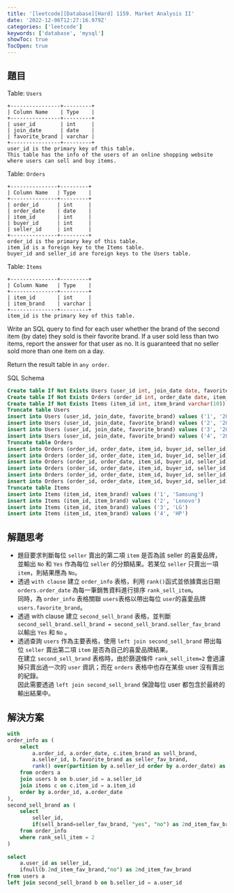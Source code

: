 ```yaml
---
title: '[leetcode][Database][Hard] 1159. Market Analysis II'
date: '2022-12-06T12:27:16.979Z'
categories: ['leetcode']
keywords: ['database', 'mysql']
showToc: true
TocOpen: true
---
```


## 題目

Table: `Users`
```
+----------------+---------+  
| Column Name    | Type    |  
+----------------+---------+  
| user_id        | int     |  
| join_date      | date    |  
| favorite_brand | varchar |  
+----------------+---------+  
user_id is the primary key of this table.  
This table has the info of the users of an online shopping website where users can sell and buy items.
```

Table: `Orders`
```
+---------------+---------+  
| Column Name   | Type    |  
+---------------+---------+  
| order_id      | int     |  
| order_date    | date    |  
| item_id       | int     |  
| buyer_id      | int     |  
| seller_id     | int     |  
+---------------+---------+  
order_id is the primary key of this table.  
item_id is a foreign key to the Items table.  
buyer_id and seller_id are foreign keys to the Users table.
```

Table: `Items`
```
+---------------+---------+  
| Column Name   | Type    |  
+---------------+---------+  
| item_id       | int     |  
| item_brand    | varchar |  
+---------------+---------+  
item_id is the primary key of this table.
```

Write an SQL query to find for each user whether the brand of the second item (by date) they sold is their favorite brand. If a user sold less than two items, report the answer for that user as no. It is guaranteed that no seller sold more than one item on a day.

Return the result table in `any order`.

SQL Schema
```sql
Create table If Not Exists Users (user_id int, join_date date, favorite_brand varchar(10))  
Create table If Not Exists Orders (order_id int, order_date date, item_id int, buyer_id int, seller_id int)  
Create table If Not Exists Items (item_id int, item_brand varchar(10))  
Truncate table Users  
insert into Users (user_id, join_date, favorite_brand) values ('1', '2019-01-01', 'Lenovo')  
insert into Users (user_id, join_date, favorite_brand) values ('2', '2019-02-09', 'Samsung')  
insert into Users (user_id, join_date, favorite_brand) values ('3', '2019-01-19', 'LG')  
insert into Users (user_id, join_date, favorite_brand) values ('4', '2019-05-21', 'HP')  
Truncate table Orders  
insert into Orders (order_id, order_date, item_id, buyer_id, seller_id) values ('1', '2019-08-01', '4', '1', '2')  
insert into Orders (order_id, order_date, item_id, buyer_id, seller_id) values ('2', '2019-08-02', '2', '1', '3')  
insert into Orders (order_id, order_date, item_id, buyer_id, seller_id) values ('3', '2019-08-03', '3', '2', '3')  
insert into Orders (order_id, order_date, item_id, buyer_id, seller_id) values ('4', '2019-08-04', '1', '4', '2')  
insert into Orders (order_id, order_date, item_id, buyer_id, seller_id) values ('5', '2019-08-04', '1', '3', '4')  
insert into Orders (order_id, order_date, item_id, buyer_id, seller_id) values ('6', '2019-08-05', '2', '2', '4')  
Truncate table Items  
insert into Items (item_id, item_brand) values ('1', 'Samsung')  
insert into Items (item_id, item_brand) values ('2', 'Lenovo')  
insert into Items (item_id, item_brand) values ('3', 'LG')  
insert into Items (item_id, item_brand) values ('4', 'HP')
```
## 解題思考

*   題目要求判斷每位 `seller` 賣出的第二項 `item` 是否為該 seller 的喜愛品牌，並輸出 `No` 和 `Yes` 作為每位 `seller` 的分類結果。若某位 `seller` 只賣出一項 `item`，則結果應為 `No`。
*   透過 `with clause` 建立 `order_info` 表格，利用 `rank()`函式並依據賣出日期 `orders.order_date` 為每一筆銷售資料進行排序 `rank_sell_item`。  
    同時，為 `order_info` 表格關聯 `users`表格以帶出每位 `user`的喜愛品牌 `users.favorite_brand`。
*   透過 with clause 建立 `second_sell_brand` 表格，並判斷 `second_sell_brand.sell_brand = second_sell_brand.seller_fav_brand` 以輸出 `Yes` 和 `No` 。
*   透過查詢 `users` 作為主要表格，使用 `left join second_sell_brand` 帶出每位 `seller` 賣出第二項 `item` 是否為自己的喜愛品牌結果。  
    在建立 `second_sell_brand` 表格時，由於篩選條件 `rank_sell_item=2` 會過濾掉只賣出過一次的 `user` 資訊；而在 `orders` 表格中也存在某些 user 沒有賣出的紀錄。  
    因此需要透過 `left join second_sell_brand` 保證每位 user 都包含於最終的輸出結果中。

## 解決方案
```sql
with  
order_info as (  
    select  
        a.order_id, a.order_date, c.item_brand as sell_brand,  
        a.seller_id, b.favorite_brand as seller_fav_brand,  
        rank() over(partition by a.seller_id order by a.order_date) as rank_sell_item  
    from orders a  
    join users b on b.user_id = a.seller_id  
    join items c on c.item_id = a.item_id  
    order by a.order_id, a.order_date  
),  
second_sell_brand as (  
    select   
        seller_id,   
        if(sell_brand=seller_fav_brand, "yes", "no") as 2nd_item_fav_brand   
    from order_info  
    where rank_sell_item = 2  
)  
  
select  
    a.user_id as seller_id,  
    ifnull(b.2nd_item_fav_brand,"no") as 2nd_item_fav_brand  
from users a  
left join second_sell_brand b on b.seller_id = a.user_id
```